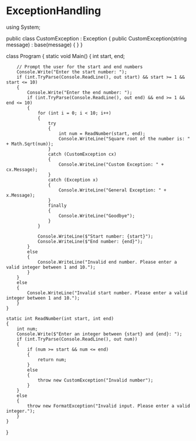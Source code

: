 # ExceptionHandling
using System;

public class CustomException : Exception
{
    public CustomException(string message) : base(message)
    {
    }
}

class Program
{
    static void Main()
    {
        int start, end;

        // Prompt the user for the start and end numbers
        Console.Write("Enter the start number: ");
        if (int.TryParse(Console.ReadLine(), out start) && start >= 1 && start <= 10)
        {
            Console.Write("Enter the end number: ");
            if (int.TryParse(Console.ReadLine(), out end) && end >= 1 && end <= 10)
            {
                for (int i = 0; i < 10; i++)
                {
                    try
                    {
                        int num = ReadNumber(start, end);
                        Console.WriteLine("Square root of the number is: " + Math.Sqrt(num));
                    }
                    catch (CustomException cx)
                    {
                        Console.WriteLine("Custom Exception: " + cx.Message);
                    }
                    catch (Exception x)
                    {
                        Console.WriteLine("General Exception: " + x.Message);
                    }
                    finally
                    {
                        Console.WriteLine("Goodbye");
                    }
                }

                Console.WriteLine($"Start number: {start}");
                Console.WriteLine($"End number: {end}");
            }
            else
            {
                Console.WriteLine("Invalid end number. Please enter a valid integer between 1 and 10.");
            }
        }
        else
        {
            Console.WriteLine("Invalid start number. Please enter a valid integer between 1 and 10.");
        }
    }

    static int ReadNumber(int start, int end)
    {
        int num;
        Console.Write($"Enter an integer between {start} and {end}: ");
        if (int.TryParse(Console.ReadLine(), out num))
        {
            if (num >= start && num <= end)
            {
                return num;
            }
            else
            {
                throw new CustomException("Invalid number");
            }
        }
        else
        {
            throw new FormatException("Invalid input. Please enter a valid integer.");
        }
    }
}
